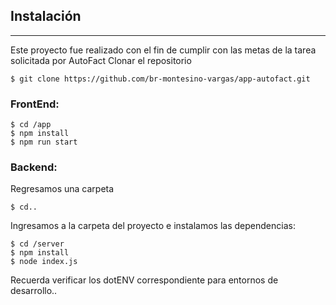 ## Instalación
***
Este proyecto fue realizado con el fin de cumplir con las metas de la tarea solicitada por AutoFact 
Clonar el repositorio
```
$ git clone https://github.com/br-montesino-vargas/app-autofact.git
```
### FrontEnd:

```
$ cd /app
$ npm install
$ npm run start
```


### Backend: 

Regresamos una carpeta
```
$ cd..
```

Ingresamos a la carpeta del proyecto e instalamos las dependencias:

```
$ cd /server
$ npm install
$ node index.js
```
Recuerda verificar los dotENV correspondiente para entornos de desarrollo..